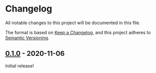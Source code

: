 # Changelog

All notable changes to this project will be documented in this file.

The format is based on [Keep a Changelog](https://keepachangelog.com/en/1.0.0/),
and this project adheres to [Semantic Versioning](https://semver.org/spec/v2.0.0.html).

## [0.1.0] - 2020-11-06

Initial release!

[0.1.0]:https://github.com/srdante/tailwind-links/releases/tag/v0.1.0

